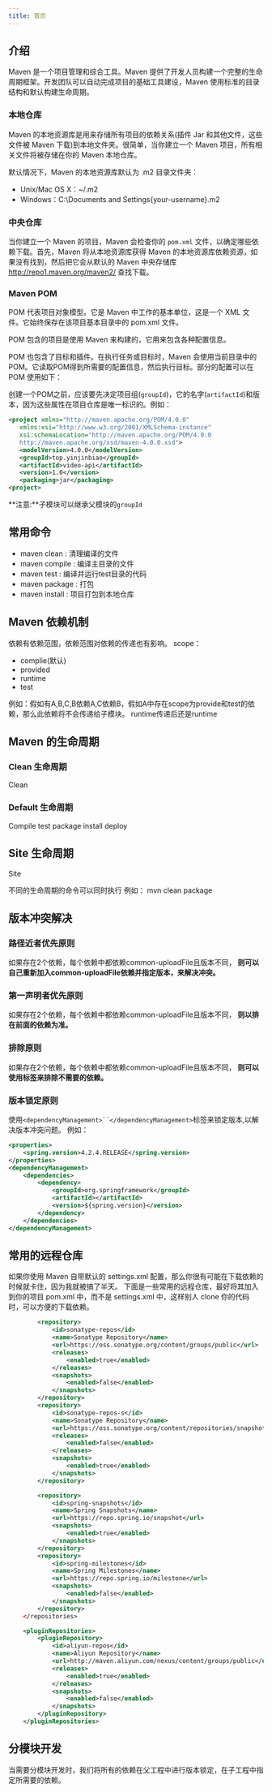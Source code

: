 ```yaml
---
title: 首页
---
```


## 介绍
Maven 是一个项目管理和综合工具。Maven 提供了开发人员构建一个完整的生命周期框架。开发团队可以自动完成项目的基础工具建设，Maven 使用标准的目录结构和默认构建生命周期。

### 本地仓库
Maven 的本地资源库是用来存储所有项目的依赖关系(插件 Jar 和其他文件，这些文件被 Maven 下载)到本地文件夹。很简单，当你建立一个 Maven 项目，所有相关文件将被存储在你的 Maven 本地仓库。

默认情况下，Maven 的本地资源库默认为 .m2 目录文件夹：

- Unix/Mac OS X：~/.m2
- Windows：C:\Documents and Settings\{your-username}\.m2

### 中央仓库
当你建立一个 Maven 的项目，Maven 会检查你的 `pom.xml` 文件，以确定哪些依赖下载。首先，Maven 将从本地资源库获得 Maven 的本地资源库依赖资源，如果没有找到，然后把它会从默认的 Maven 中央存储库 http://repo1.maven.org/maven2/ 查找下载。


### Maven POM
POM 代表项目对象模型。它是 Maven 中工作的基本单位，这是一个 XML 文件。它始终保存在该项目基本目录中的 pom.xml 文件。

POM 包含的项目是使用 Maven 来构建的，它用来包含各种配置信息。

POM 也包含了目标和插件。在执行任务或目标时，Maven 会使用当前目录中的 POM。它读取POM得到所需要的配置信息，然后执行目标。部分的配置可以在 POM 使用如下：

创建一个POM之前，应该要先决定项目组(`groupId`)，它的名字(`artifactId`)和版本，因为这些属性在项目仓库是唯一标识的。例如：
```xml
<project xmlns="http://maven.apache.org/POM/4.0.0"
   xmlns:xsi="http://www.w3.org/2001/XMLSchema-instance"
   xsi:schemaLocation="http://maven.apache.org/POM/4.0.0
   http://maven.apache.org/xsd/maven-4.0.0.xsd">
   <modelVersion>4.0.0</modelVersion>
   <groupId>top.yinjinbiao</groupId>
   <artifactId>video-api</artifactId>
   <version>1.0</version>
   <packaging>jar</packaging>
<project>
```
**注意:**子模块可以继承父模块的`groupId`

## 常用命令
- maven clean : 清理编译的文件
- maven compile : 编译主目录的文件
- maven test : 编译并运行test目录的代码
- maven package : 打包
- maven install : 项目打包到本地仓库

## Maven 依赖机制
依赖有依赖范围，依赖范围对依赖的传递也有影响。
scope：
- complie(默认)
- provided
- runtime
- test

例如：假如有A,B,C,B依赖A,C依赖B，假如A中存在scope为provide和test的依赖，那么此依赖将不会传递给子模块。
runtime传递后还是runtime


## Maven 的生命周期

### Clean 生命周期
Clean

### Default 生命周期
Compile test package install deploy

## Site 生命周期
Site


不同的生命周期的命令可以同时执行
例如：
mvn clean package


## 版本冲突解决
### 路径近者优先原则
如果存在2个依赖，每个依赖中都依赖common-uploadFile且版本不同，
**则可以自己重新加入common-uploadFile依赖并指定版本，来解决冲突。**

### 第一声明者优先原则
如果存在2个依赖，每个依赖中都依赖common-uploadFile且版本不同，
**则以排在前面的依赖为准。**

### 排除原则
如果存在2个依赖，每个依赖中都依赖common-uploadFile且版本不同，
**则可以使用<exclusion>标签来排除不需要的依赖。**

### 版本锁定原则
使用`<dependencyManagement>``</dependencyManagement>`标签来锁定版本,以解决版本冲突问题。
例如：
```xml
<properties>
    <spring.version>4.2.4.RELEASE</spring.version>
</properties>
<dependencyManagement>
    <dependencies>
        <dependency>
            <groupId>org.springframework</groupId>
            <artifactId></artifactId>
            <version>${spring.version}</version>
        </dependency>
    </dependencies>
</dependencyManagement>
```

## 常用的远程仓库
如果你使用 Maven 自带默认的 settings.xml 配置，那么你很有可能在下载依赖的时候就卡住，因为我就被搞了半天。
下面是一些常用的远程仓库，最好将其加入到你的项目 pom.xml 中，而不是 settings.xml 中，这样别人 clone 你的代码时，可以方便的下载依赖。
```xml
        <repository>
            <id>sonatype-repos</id>
            <name>Sonatype Repository</name>
            <url>https://oss.sonatype.org/content/groups/public</url>
            <releases>
                <enabled>true</enabled>
            </releases>
            <snapshots>
                <enabled>false</enabled>
            </snapshots>
        </repository>
        <repository>
            <id>sonatype-repos-s</id>
            <name>Sonatype Repository</name>
            <url>https://oss.sonatype.org/content/repositories/snapshots</url>
            <releases>
                <enabled>false</enabled>
            </releases>
            <snapshots>
                <enabled>true</enabled>
            </snapshots>
        </repository>

        <repository>
            <id>spring-snapshots</id>
            <name>Spring Snapshots</name>
            <url>https://repo.spring.io/snapshot</url>
            <snapshots>
                <enabled>true</enabled>
            </snapshots>
        </repository>
        <repository>
            <id>spring-milestones</id>
            <name>Spring Milestones</name>
            <url>https://repo.spring.io/milestone</url>
            <snapshots>
                <enabled>false</enabled>
            </snapshots>
        </repository>
    </repositories>

    <pluginRepositories>
        <pluginRepository>
            <id>aliyun-repos</id>
            <name>Aliyun Repository</name>
            <url>http://maven.aliyun.com/nexus/content/groups/public</url>
            <releases>
                <enabled>true</enabled>
            </releases>
            <snapshots>
                <enabled>false</enabled>
            </snapshots>
        </pluginRepository>
    </pluginRepositories>
```

## 分模块开发
当需要分模块开发时，我们将所有的依赖在父工程中进行版本锁定，在子工程中指定所需要的依赖。
